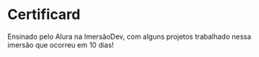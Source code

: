 <h1>Certificard</h1>

<p>Ensinado pelo Alura na ImersãoDev, com alguns projetos trabalhado nessa imersão que ocorreu em 10 dias!
</p>
